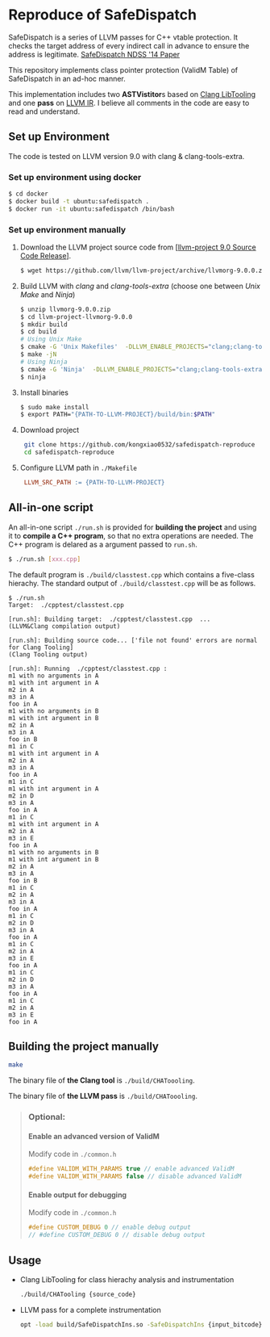 # Reproduce of SafeDispatch

SafeDispatch is a series of LLVM passes for C++ vtable protection. It checks the target address of every indirect call in advance to ensure the address is legitimate. [SafeDispatch NDSS '14 Paper](https://homes.cs.washington.edu/~ztatlock/pubs/sd-jang-ndss14.pdf)

This repository implements class pointer protection (ValidM Table) of SafeDispatch in an ad-hoc manner.

This implementation includes two **ASTVistitor**s based on [Clang LibTooling](https://clang.llvm.org/docs/LibTooling.html) and one **pass** on [LLVM IR](https://llvm.org/docs/LangRef.html). I believe all comments in the code are easy to read and understand.

## Set up Environment
The code is tested on LLVM version 9.0 with clang & clang-tools-extra.

### Set up environment using docker
```bash
$ cd docker
$ docker build -t ubuntu:safedispatch .
$ docker run -it ubuntu:safedispatch /bin/bash
```

### Set up environment manually
1. Download the LLVM project source code from [[llvm-project 9.0 Source Code Release](https://github.com/llvm/llvm-project/archive/llvmorg-9.0.0.zip)].
   ```bash
   $ wget https://github.com/llvm/llvm-project/archive/llvmorg-9.0.0.zip
   ```
2. Build LLVM with *clang* and *clang-tools-extra* (choose one between *Unix Make* and *Ninja*)
   ```bash
   $ unzip llvmorg-9.0.0.zip
   $ cd llvm-project-llvmorg-9.0.0
   $ mkdir build
   $ cd build
   # Using Unix Make
   $ cmake -G 'Unix Makefiles'  -DLLVM_ENABLE_PROJECTS="clang;clang-tools-extra" ../llvm
   $ make -jN
   # Using Ninja
   $ cmake -G 'Ninja'  -DLLVM_ENABLE_PROJECTS="clang;clang-tools-extra" ../llvm
   $ ninja
   ```
3. Install binaries
   ```bash
   $ sudo make install
   $ export PATH="{PATH-TO-LLVM-PROJECT}/build/bin:$PATH"
   ```
4. Download project
   ```bash
    git clone https://github.com/kongxiao0532/safedispatch-reproduce
    cd safedispatch-reproduce
    ```
5. Configure LLVM path in ```./Makefile```
   ```makefile
    LLVM_SRC_PATH := {PATH-TO-LLVM-PROJECT}
   ```

## All-in-one script
An all-in-one script ```./run.sh``` is provided for **building the project** and using it to **compile a C++ program**, so that no extra operations are needed. The C++ program is delared as a argument passed to ```run.sh```.
```bash
$ ./run.sh [xxx.cpp]
```
 The default program is ```./build/classtest.cpp``` which contains a five-class hierachy. The standard output of ```./build/classtest.cpp``` will be as follows.
```shell
$ ./run.sh
Target:  ./cpptest/classtest.cpp

[run.sh]: Building target:  ./cpptest/classtest.cpp  ...
(LLVM&Clang compilation output)

[run.sh]: Building source code... ['file not found' errors are normal for Clang Tooling]
(Clang Tooling output)

[run.sh]: Running  ./cpptest/classtest.cpp :
m1 with no arguments in A
m1 with int argument in A
m2 in A
m3 in A
foo in A
m1 with no arguments in B
m1 with int argument in B
m2 in A
m3 in A
foo in B
m1 in C
m1 with int argument in A
m2 in A
m3 in A
foo in A
m1 in C
m1 with int argument in A
m2 in D
m3 in A
foo in A
m1 in C
m1 with int argument in A
m2 in A
m3 in E
foo in A
m1 with no arguments in B
m1 with int argument in B
m2 in A
m3 in A
foo in B
m1 in C
m2 in A
m3 in A
foo in A
m1 in C
m2 in D
m3 in A
foo in A
m1 in C
m2 in A
m3 in E
foo in A
m1 in C
m2 in D
m3 in A
foo in A
m1 in C
m2 in A
m3 in E
foo in A
```


## Building the project manually
```bash
make
```
The binary file of **the Clang tool** is ```./build/CHAToooling```.

The binary file of **the LLVM pass** is ```./build/CHAToooling```.

> ### Optional:
> #### Enable an advanced version of ValidM
> Modify code in ```./common.h```
> ```cpp
> #define VALIDM_WITH_PARAMS true // enable advanced ValidM
> #define VALIDM_WITH_PARAMS false // disable advanced ValidM
> ```
> #### Enable output for debugging
> Modify code in ```./common.h```
> ```cpp
> #define CUSTOM_DEBUG 0 // enable debug output
> // #define CUSTOM_DEBUG 0 // disable debug output
> ```


## Usage
- Clang LibTooling for class hierachy analysis and instrumentation
  ```bash
  ./build/CHATooling {source_code}
  ```
- LLVM pass for a complete instrumentation
  ```bash
  opt -load build/SafeDispatchIns.so -SafeDispatchIns {input_bitcode} > {output_bitcode}
  ```
